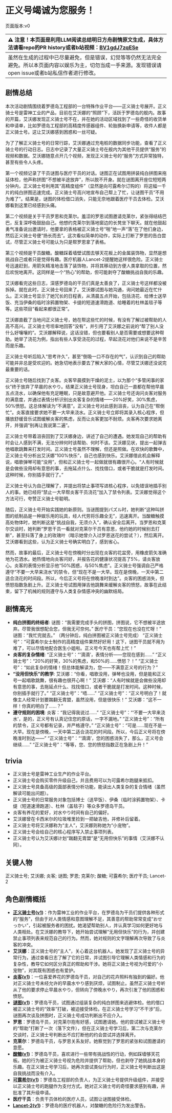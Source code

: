 # 正义号竭诚为您服务！
页面版本:v0
 

| :warning: 注意！本页面是利用LLM阅读总结明日方舟剧情原文生成，具体方法请看repo的PR history或者b站视频：[BV1gdJ7zqESe](https://www.bilibili.com/video/BV1gdJ7zqESe/)         |
|:----------------------------|
| 虽然在生成的过程中已尽量避免，但是错误，幻觉等等仍然无法完全避免。所以本页面内容以娱乐为主，切勿当成一手来源。发现错误请open issue或者b站私信作者进行修改。|



## 剧情总结
本次活动剧情围绕着罗德岛工程部的一台特殊作业平台——正义骑士号展开。正义骑士号是雷神工业的产品，目前在艾沃娜的“照顾”下，活跃于罗德岛的舰内。故事的开篇，艾沃娜发现正义骑士号不在，并在她的活动区域找到了一些奇怪的收货单和申请单，比如罗德岛工程部的高精度传感器组件、轮胎换新申请等，收件人都是正义骑士号。这让艾沃娜感到困惑和一丝可疑。

为了了解正义骑士号的日常行踪，艾沃娜通过充电桩的数据同步功能，查看了正义骑士号的行动日志。日志中记录了大量正义骑士号在舰内为其他干员提供“服务”的视频和数据。艾沃娜随意点开几个视频，发现正义骑士号的“服务”方式异常独特，甚至有些令人头疼。

第一个视频记录了干员谜图与医疗干员的对话。谜图正在试图用拼装纯白拼图来拖延体检，他声称拼图“不想被半途放弃”，所以脱不开身。就在谜图离开座位短短两分钟内，正义骑士号利用其“高精度组件”（显然是向可露希尔订购的）将这幅一千片的纯白拼图迅速完成。正义骑士号高兴地宣布自己帮上了忙，让谜图干员“不用为难了”。结果是，谜图的体检借口消失，只能无奈地跟着医疗干员去体检。艾沃娜看到这里已经感到头痛。

第二个视频是关于干员罗恩和克莱尔。羞涩的罗恩试图邀请克莱尔，紧张得结结巴巴，反复深呼吸鼓励自己。他想约克莱尔到落地窗边的长凳坐下聊天。就在他鼓起勇气准备说出邀请时，他要拿的表格被正义骑士号“啪”地一声“落”在了他们身边，然后正义骑士号便“扬长而去”。这次看似简单的动作，实际上打断了罗恩的告白尝试，尽管正义骑士号可能认为只是帮罗恩拿了表格。

第三个视频是干员酸糖。酸糖踩着墙壁试图去够天花板上的金属装饰物，显然是想挑战自己或者只是觉得有趣。医疗机器人Lancet-2提醒她这样很危险。正义骑士号迅速赶到，用箭矢精准地击落了装饰物，并将其移动到方便人类拿取的位置，然后欢悦地离开。这同样是一个“热心”的帮助，但可能剥夺了酸糖挑战自我的乐趣。

艾沃娜看完这些日志，深感罗德岛的干员们真是太善良了，正义骑士号这样都没被拆掉。就在此时，正义骑士号回来了。艾沃娜试图与她沟通，询问她最近在忙什么。正义骑士号显示了她冗长的日程表，从清晨五点开始，包括浇花、给博士送早饭、充当伊桑的临时涂鸦置物架、卡缇的短道速滑跑道、给睡着的杜林盖毯子等等。这些项目“看起来都很正常”。

艾沃娜直截了当地问正义骑士号，她在帮这些忙的时候，有没有了解过被帮助的人高不高兴。正义骑士号坦率地回答“没有”，并引用了艾沃娜之前说的“帮了别人没什么好嚷嚷的”。艾沃娜解释说，这话没错，但也要看别人是否需要或想要这种帮助。她举了浇花为例，指出有些人享受浇花的过程，早起浇花对他们来说不是辛苦而是乐趣。

正义骑士号听后陷入“思考许久”，甚至“倒吸一口不存在的气”，认识到自己的帮助可能并非总是受欢迎的。她急切地表示要去了解大家的心情，尽管艾沃娜还没说完最重要的话。

正义骑士号随后找到了炎客。炎客早晨摸到干燥的泥土，以为那个“多管闲事的家伙”终于放弃了早晨的水やり。结果正义骑士号现身，坦白自己一直都在帮他早晨五点浇水，以确保他有充足睡眠，只是故意避开他。正义骑士号还询问炎客对服务的满意度，并通过表情分析识别出炎客复杂的情绪——20%好笑，30%焦虑，50%愤怒。这总体解读为“不满意”。正义骑士号对此感到沮丧，认为自己在“帮倒忙”。炎客直接要求她不要一大早来浇水。正义骑士号立即将其录入核心程序，但播放舒缓音乐试图缓解炎客的焦虑，反而让炎客更加不耐烦。炎客再次要求她离开，并强调“别再让我说第二遍”。

正义骑士号带着沮丧回到了艾沃娜身边，讲述了自己的遭遇。她发现自己的帮助有时会让人感到不满，无法分辨何时该帮助、何时不该。艾沃娜见状，提出一起弹吉他唱歌跳舞来打发时间。正义骑士号虽然不理解，但还是照做。在欢快的歌舞中，正义骑士号分析出艾沃娜“100%快乐”，自己也感到快乐。艾沃娜借此机会解释说，唱歌弹琴可能“没用”，但和正义骑士号一起做就很有趣很开心。“人有时候就是会做些没用却有意思的事，去拖延点什么、找找借口，或者干脆就是打发时间。这种时候，你别插手就行了。”

正义骑士号认为自己理解了，并提出将禁止事项写进核心程序，以免错误地插手别人的事。她已经将“禁止一大早帮炎客干员浇花”加入了禁令列表。艾沃娜觉得这个方法可行，夸赞正义骑士号聪明。

随后，正义骑士号开始实践她的新原则。当谜图提到パズル时，她判断“这种叫拼图的纸制品是一种娱乐用的玩具，经人代劳将乐趣全无”，迅速离开。当酸糖触摸高处物体时，她判断这是“挑战自我，无须介入”，确认安全后离开。当罗恩和克莱尔交谈时，她判断“罗恩干员一看就对克莱尔干员有意思，他约她的时候别去打断”，甚至抖落了身上的玫瑰叶（暗示她曾介入过罗恩送花的尝试？），然后离开。艾沃娜看到这些，认为正义骑士号确实明白了，感到省心。

然而，故事的最后，正义骑士号在傍晚时分出现在炎客的花盆旁，用橡皮箭矢准确地为花洒水。她热情地向炎客问好，并报告花的健康状况提高了5%，请炎客放心。炎客的表情分析显示他“50%困惑，与50%焦虑”。正义骑士号强调自己严格遵守“不要一大早来浇水”的禁令，但“现在不是一大早。现在是傍晚，一天中第二适合浇花的时间段。所以，今后正义号将在傍晚准时到达”。炎客的困惑消失，但愤怒指数急剧上升。正义骑士号试图用弹吉他跳舞来缓解炎客的愤怒，故事在此结束，留下了机械的规则遵守与人类复杂情感冲突的幽默结局。
## 剧情高光
*   **纯白拼图的终结者**:
    谜图：“我需要完成手头的拼图，拼图说，它不想被半途放弃。尽管我很想配合您，但我无可奈何。”
    医疗干员：“您现在也没在忙呀！”
    谜图：“我忙完就去。”
    （两分钟后，纯白拼图被正义骑士号完成）
    “正义骑士号”：“可露希尔女士制作的高精度组件果然好好用！这下，谜图干员就不用为难了，可以尽情地配合医生小姐啦。正义号今天也有帮上忙！”
*   **炎客的复杂情绪**:
    “正义骑士号”：“‘滴滴’，表情分析——您现在感到......”
    “正义骑士号”：“20%的好笑，30%的焦虑，和50%的......愤怒？！”
    “正义骑士号”：“如此复杂的情绪！但总体能解读为，您——不满意正义号的行为？”
*   **“没用但快乐”的教学**:
    艾沃娜：“你看，唱歌没用，弹琴也没用，但是能和正义号一起唱歌跳舞，很有趣也很开心啊！”
    艾沃娜：“人有时候就是会做些没用却有意思的事，去拖延点什么、找找借口，或者干脆就是打发时间。这种时候，你别插手就行了。”
    “正义骑士号”：“唔......”
    “正义骑士号”：“正义号明白了！就像主人经常计划要踹翻无胄盟，虽然没用，但是很快乐！”
    艾沃娜：“这不一样！你真的明白了......？”
*   **遵守规则的困境**:
    炎客：“我记得我说过......”
    “正义骑士号”：“‘不要一大早来浇水’，是的，正义号有认真记住您的原话，一字不漏地。”
    “正义骑士号”：“所有的禁令，正义号都有记录，并严格遵守。”
    “正义骑士号”：“可是......现在不是一大早。现在是傍晚，一天中第二适合浇花的时间段。所以，今后正义号将在傍晚准时到达——”
    “正义骑士号”：“‘滴滴’，您的困惑消失了，那么，正义号会继续......”
    “正义骑士号”：“等等，您、您的愤怒指数正在急剧上升！”
## trivia
*   正义骑士号是雷神工业生产的作业平台。
*   正义骑士号会购买零件升级自己，并且费用可以为可露希尔跑腿来抵扣。
*   正义骑士号具备高级的面部表情分析功能，能读出人类复杂的复合情绪（虽然解读可能出问题）。
*   正义骑士号的日常服务对象包括博士（送早饭）、伊桑（临时涂鸦置物架）、卡缇（短道速滑跑道）、杜林（盖毯子）等众多罗德岛干员。
*   炎客有养花的爱好，对水やり时间有自己的偏好。
*   艾沃娜曾在卡西米尔的垃圾堆里捡到一把破吉他，并修补后留着。
*   正义骑士号将艾沃娜称为“主人”，艾沃娜则称她为“小宠物”。
*   正义骑士号会给自己的核心程序写入禁止事项列表。
*   正义骑士号认为艾沃娜计划“踹翻无胄盟”是“无用但快乐”的事情（艾沃娜不认同）。
## 关键人物
正义骑士号; 艾沃娜; 炎客; 谜图; 罗恩; 克莱尔; 酸糖; 可露希尔; 医疗干员; Lancet-2
## 角色剧情概括
-   **[正义骑士号](../char_v3/char_4000_jnight.md)([v1](../chars/char_4000_jnight.md))**：作为雷神工业的作业平台，在罗德岛为干员们提供各种形式的“服务”，但由于对人类情感和意图理解不足，其善意的帮助常常变成“おせっかい”，引起被服务者的困扰。她渴望帮助别人，并认真学习如何更好地与人类相处。在艾沃娜的教导下，她开始尝试理解“无用但快乐”的行为，并创建禁止事项列表来规范自己的行为。然而，她对规则的文字理解再次导致了与炎客的冲突。
-   **艾沃娜**：正义骑士号的“主人”，关心着这台机器人。她发现了正义骑士号的异常行为，通过查看日志了解了它的日常，并试图引导它理解人类情感和行为的复杂性，教导它如何区分真正的帮助和干涉。她将正义骑士号视为可爱的“小宠物”，对其既有困惑也有爱护。
-   **[炎客](../char_v3/char_131_flameb.md)([v1](../chars/char_131_flameb.md))**：一位喜爱养花的罗德岛干员，对自己的花卉照料有独到的偏好。他对正义骑士号未经允许的早晨水やり感到厌烦，试图制止。虽然正义骑士号听从了他的要求停止早晨水やり，但转向了傍晚水やり，再次引发了他的困惑和愤怒。
-   **[谜图](../char_v3/char_4017_puzzle.md)([v1](../chars/char_4017_puzzle.md))**：罗德岛干员，试图通过组装复杂的纯白拼图来逃避体检。他的借口被正义骑士号的“效率”打破，被迫接受体检。在正义骑士号学习“不干涉”后，谜图再次谈及拼图时，正义骑士号成功判断出不应介入。
-   **罗恩**：罗德岛干员，对克莱尔抱有好感，试图邀请她。他的尝试被正义骑士号的“帮助”打断了一次（落下文件），但在正义骑士号学习后，第二次与克莱尔交谈时，正义骑士号判断出不应打断他的约会尝试并选择离开。
-   **克莱尔**：罗德岛干员，与罗恩关系友好。她察觉到了罗恩的紧张和试图邀请的意愿。
-   **[酸糖](../char_v3/char_366_acdrop.md)([v1](../chars/char_366_acdrop.md))**：罗德岛干员，喜欢进行一些带有挑战性的行动，例如踩墙够天花板。她的行为被正义骑士号视为危险并提供了帮助，但也剥夺了她挑战本身的乐趣。在正义骑士号学习后，她再次尝试类似行为时，正义骑士号判断出这是自我挑战而没有介入。
-   **[可露希尔](../char_v3/extended_char_ke_lu_xi_er.md)([v1](../chars/extended_char_ke_lu_xi_er.md))**：罗德岛工程部的负责人，为正义骑士号提供升级组件，并接受以正义骑士号的跑腿作为支付方式。她对正义骑士号的奇怪要求感到有趣，并批准了其升级申请。
-   **医疗干员**：负责干员体检的医疗人员，试图让谜图接受体检。
-   **[Lancet-2](../char_v3/char_285_medic2.md)([v1](../chars/char_285_medic2.md))**：罗德岛的医疗机器人，对酸糖的危险行为发出警告。